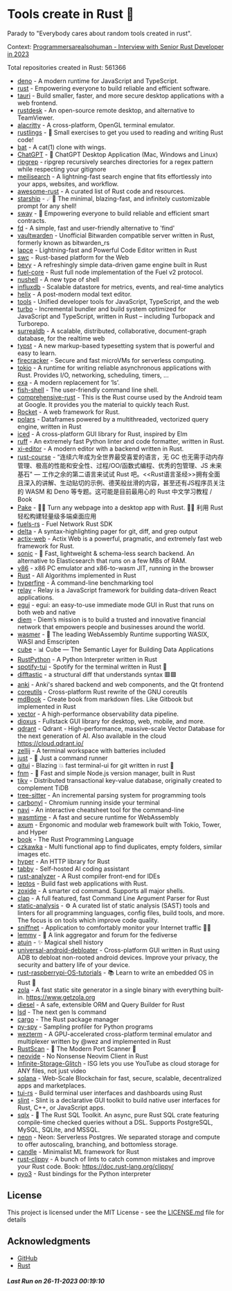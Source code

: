 # Tools create in Rust :crab: 

Parady to "Everybody cares about random tools created in rust".

Context: [Programmersarealsohuman - Interview with Senior Rust Developer in 2023](https://www.youtube.com/watch?v=TGfQu0bQTKc&ab_channel=Programmersarealsohuman) 

Total repositories created in Rust: 561366

- [deno](https://github.com/denoland/deno) - A modern runtime for JavaScript and TypeScript.
- [rust](https://github.com/rust-lang/rust) - Empowering everyone to build reliable and efficient software.
- [tauri](https://github.com/tauri-apps/tauri) - Build smaller, faster, and more secure desktop applications with a web frontend.
- [rustdesk](https://github.com/rustdesk/rustdesk) - An open-source remote desktop, and alternative to TeamViewer.
- [alacritty](https://github.com/alacritty/alacritty) - A cross-platform, OpenGL terminal emulator.
- [rustlings](https://github.com/rust-lang/rustlings) - :crab: Small exercises to get you used to reading and writing Rust code!
- [bat](https://github.com/sharkdp/bat) - A cat(1) clone with wings.
- [ChatGPT](https://github.com/lencx/ChatGPT) - 🔮 ChatGPT Desktop Application (Mac, Windows and Linux)
- [ripgrep](https://github.com/BurntSushi/ripgrep) - ripgrep recursively searches directories for a regex pattern while respecting your gitignore
- [meilisearch](https://github.com/meilisearch/meilisearch) - A lightning-fast search engine that fits effortlessly into your apps, websites, and workflow.
- [awesome-rust](https://github.com/rust-unofficial/awesome-rust) - A curated list of Rust code and resources.
- [starship](https://github.com/starship/starship) - ☄🌌️  The minimal, blazing-fast, and infinitely customizable prompt for any shell!
- [sway](https://github.com/FuelLabs/sway) - 🌴 Empowering everyone to build reliable and efficient smart contracts.
- [fd](https://github.com/sharkdp/fd) - A simple, fast and user-friendly alternative to 'find'
- [vaultwarden](https://github.com/dani-garcia/vaultwarden) - Unofficial Bitwarden compatible server written in Rust, formerly known as bitwarden_rs
- [lapce](https://github.com/lapce/lapce) - Lightning-fast and Powerful Code Editor written in Rust
- [swc](https://github.com/swc-project/swc) - Rust-based platform for the Web
- [bevy](https://github.com/bevyengine/bevy) - A refreshingly simple data-driven game engine built in Rust
- [fuel-core](https://github.com/FuelLabs/fuel-core) - Rust full node implementation of the Fuel v2 protocol.
- [nushell](https://github.com/nushell/nushell) - A new type of shell
- [influxdb](https://github.com/influxdata/influxdb) - Scalable datastore for metrics, events, and real-time analytics
- [helix](https://github.com/helix-editor/helix) - A post-modern modal text editor.
- [tools](https://github.com/rome/tools) - Unified developer tools for JavaScript, TypeScript, and the web
- [turbo](https://github.com/vercel/turbo) - Incremental bundler and build system optimized for JavaScript and TypeScript, written in Rust – including Turbopack and Turborepo.
- [surrealdb](https://github.com/surrealdb/surrealdb) - A scalable, distributed, collaborative, document-graph database, for the realtime web
- [typst](https://github.com/typst/typst) - A new markup-based typesetting system that is powerful and easy to learn.
- [firecracker](https://github.com/firecracker-microvm/firecracker) - Secure and fast microVMs for serverless computing.
- [tokio](https://github.com/tokio-rs/tokio) - A runtime for writing reliable asynchronous applications with Rust. Provides I/O, networking, scheduling, timers, ...
- [exa](https://github.com/ogham/exa) - A modern replacement for ‘ls’.
- [fish-shell](https://github.com/fish-shell/fish-shell) - The user-friendly command line shell.
- [comprehensive-rust](https://github.com/google/comprehensive-rust) - This is the Rust course used by the Android team at Google. It provides you the material to quickly teach Rust.
- [Rocket](https://github.com/rwf2/Rocket) - A web framework for Rust.
- [polars](https://github.com/pola-rs/polars) - Dataframes powered by a multithreaded, vectorized query engine, written in Rust
- [iced](https://github.com/iced-rs/iced) - A cross-platform GUI library for Rust, inspired by Elm
- [ruff](https://github.com/astral-sh/ruff) - An extremely fast Python linter and code formatter, written in Rust.
- [xi-editor](https://github.com/xi-editor/xi-editor) - A modern editor with a backend written in Rust.
- [rust-course](https://github.com/sunface/rust-course) - “连续六年成为全世界最受喜爱的语言，无 GC 也无需手动内存管理、极高的性能和安全性、过程/OO/函数式编程、优秀的包管理、JS 未来基石" — 工作之余的第二语言来试试 Rust 吧。<<Rust语言圣经>>拥有全面且深入的讲解、生动贴切的示例、德芙般丝滑的内容，甚至还有JS程序员关注的 WASM 和 Deno 等专题。这可能是目前最用心的 Rust 中文学习教程 / Book 
- [Pake](https://github.com/tw93/Pake) - 🤱🏻 Turn any webpage into a desktop app with Rust.  🤱🏻 利用 Rust 轻松构建轻量级多端桌面应用
- [fuels-rs](https://github.com/FuelLabs/fuels-rs) - Fuel Network Rust SDK
- [delta](https://github.com/dandavison/delta) - A syntax-highlighting pager for git, diff, and grep output
- [actix-web](https://github.com/actix/actix-web) - Actix Web is a powerful, pragmatic, and extremely fast web framework for Rust.
- [sonic](https://github.com/valeriansaliou/sonic) - 🦔 Fast, lightweight & schema-less search backend. An alternative to Elasticsearch that runs on a few MBs of RAM.
- [v86](https://github.com/copy/v86) - x86 PC emulator and x86-to-wasm JIT, running in the browser
- [Rust](https://github.com/TheAlgorithms/Rust) -  All Algorithms implemented in Rust 
- [hyperfine](https://github.com/sharkdp/hyperfine) - A command-line benchmarking tool
- [relay](https://github.com/facebook/relay) - Relay is a JavaScript framework for building data-driven React applications.
- [egui](https://github.com/emilk/egui) - egui: an easy-to-use immediate mode GUI in Rust that runs on both web and native
- [diem](https://github.com/diem/diem) - Diem’s mission is to build a trusted and innovative financial network that empowers people and businesses around the world.
- [wasmer](https://github.com/wasmerio/wasmer) - 🚀 The leading WebAssembly Runtime supporting WASIX, WASI and Emscripten
- [cube](https://github.com/cube-js/cube) - 📊  Cube — The Semantic Layer for Building Data Applications
- [RustPython](https://github.com/RustPython/RustPython) - A Python Interpreter written in Rust
- [spotify-tui](https://github.com/Rigellute/spotify-tui) - Spotify for the terminal written in Rust 🚀
- [difftastic](https://github.com/Wilfred/difftastic) - a structural diff that understands syntax 🟥🟩
- [anki](https://github.com/ankitects/anki) - Anki's shared backend and web components, and the Qt frontend
- [coreutils](https://github.com/uutils/coreutils) - Cross-platform Rust rewrite of the GNU coreutils
- [mdBook](https://github.com/rust-lang/mdBook) - Create book from markdown files. Like Gitbook but implemented in Rust
- [vector](https://github.com/vectordotdev/vector) - A high-performance observability data pipeline.
- [dioxus](https://github.com/DioxusLabs/dioxus) - Fullstack GUI library for desktop, web, mobile, and more.
- [qdrant](https://github.com/qdrant/qdrant) - Qdrant - High-performance, massive-scale Vector Database for the next generation of AI. Also available in the cloud https://cloud.qdrant.io/
- [zellij](https://github.com/zellij-org/zellij) - A terminal workspace with batteries included
- [just](https://github.com/casey/just) - 🤖 Just a command runner
- [gitui](https://github.com/extrawurst/gitui) - Blazing 💥 fast terminal-ui for git written in rust 🦀
- [fnm](https://github.com/Schniz/fnm) - 🚀 Fast and simple Node.js version manager, built in Rust
- [tikv](https://github.com/tikv/tikv) - Distributed transactional key-value database, originally created to complement TiDB
- [tree-sitter](https://github.com/tree-sitter/tree-sitter) - An incremental parsing system for programming tools
- [carbonyl](https://github.com/fathyb/carbonyl) - Chromium running inside your terminal
- [navi](https://github.com/denisidoro/navi) - An interactive cheatsheet tool for the command-line
- [wasmtime](https://github.com/bytecodealliance/wasmtime) - A fast and secure runtime for WebAssembly
- [axum](https://github.com/tokio-rs/axum) - Ergonomic and modular web framework built with Tokio, Tower, and Hyper
- [book](https://github.com/rust-lang/book) - The Rust Programming Language
- [czkawka](https://github.com/qarmin/czkawka) - Multi functional app to find duplicates, empty folders, similar images etc.
- [hyper](https://github.com/hyperium/hyper) - An HTTP library for Rust
- [tabby](https://github.com/TabbyML/tabby) - Self-hosted AI coding assistant
- [rust-analyzer](https://github.com/rust-lang/rust-analyzer) - A Rust compiler front-end for IDEs
- [leptos](https://github.com/leptos-rs/leptos) - Build fast web applications with Rust.
- [zoxide](https://github.com/ajeetdsouza/zoxide) - A smarter cd command. Supports all major shells.
- [clap](https://github.com/clap-rs/clap) - A full featured, fast Command Line Argument Parser for Rust
- [static-analysis](https://github.com/analysis-tools-dev/static-analysis) - ⚙️ A curated list of static analysis (SAST) tools and linters for all programming languages, config files, build tools, and more. The focus is on tools which improve code quality.
- [sniffnet](https://github.com/GyulyVGC/sniffnet) - Application to comfortably monitor your Internet traffic 🕵️‍♂️
- [lemmy](https://github.com/LemmyNet/lemmy) - 🐀 A link aggregator and forum for the fediverse
- [atuin](https://github.com/atuinsh/atuin) - ✨ Magical shell history
- [universal-android-debloater](https://github.com/0x192/universal-android-debloater) - Cross-platform GUI written in Rust using ADB to debloat non-rooted android devices. Improve your privacy, the security and battery life of your device.
- [rust-raspberrypi-OS-tutorials](https://github.com/rust-embedded/rust-raspberrypi-OS-tutorials) - :books: Learn to write an embedded OS in Rust :crab:
- [zola](https://github.com/getzola/zola) - A fast static site generator in a single binary with everything built-in. https://www.getzola.org
- [diesel](https://github.com/diesel-rs/diesel) - A safe, extensible ORM and Query Builder for Rust
- [lsd](https://github.com/lsd-rs/lsd) - The next gen ls command
- [cargo](https://github.com/rust-lang/cargo) - The Rust package manager
- [py-spy](https://github.com/benfred/py-spy) - Sampling profiler for Python programs
- [wezterm](https://github.com/wez/wezterm) - A GPU-accelerated cross-platform terminal emulator and multiplexer written by @wez and implemented in Rust
- [RustScan](https://github.com/RustScan/RustScan) - 🤖 The Modern Port Scanner 🤖
- [neovide](https://github.com/neovide/neovide) - No Nonsense Neovim Client in Rust
- [Infinite-Storage-Glitch](https://github.com/DvorakDwarf/Infinite-Storage-Glitch) - ISG lets you use YouTube as cloud storage for ANY files, not just video
- [solana](https://github.com/solana-labs/solana) - Web-Scale Blockchain for fast, secure, scalable, decentralized apps and marketplaces.
- [tui-rs](https://github.com/fdehau/tui-rs) - Build terminal user interfaces and dashboards using Rust
- [slint](https://github.com/slint-ui/slint) - Slint is a declarative GUI toolkit to build native user interfaces for Rust, C++, or JavaScript apps.
- [sqlx](https://github.com/launchbadge/sqlx) - 🧰 The Rust SQL Toolkit. An async, pure Rust SQL crate featuring compile-time checked queries without a DSL. Supports PostgreSQL, MySQL, SQLite, and MSSQL.
- [neon](https://github.com/neondatabase/neon) - Neon: Serverless Postgres. We separated storage and compute to offer autoscaling, branching, and bottomless storage.
- [candle](https://github.com/huggingface/candle) - Minimalist ML framework for Rust
- [rust-clippy](https://github.com/rust-lang/rust-clippy) - A bunch of lints to catch common mistakes and improve your Rust code. Book: https://doc.rust-lang.org/clippy/
- [pyo3](https://github.com/PyO3/pyo3) - Rust bindings for the Python interpreter


## License

This project is licensed under the MIT License - see the [LICENSE.md](LICENSE.md) file for details

## Acknowledgments

- [GitHub](https://github.com)
- [Rust](https://www.rust-lang.org)


##### _Last Run on 26-11-2023 00:19:10_